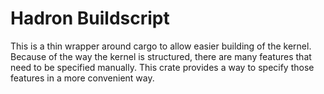 # Hadron Buildscript

This is a thin wrapper around cargo to allow easier building of the kernel.
Because of the way the kernel is structured, there are many features that need to be
specified manually. This crate provides a way to specify those features in a more
convenient way.
